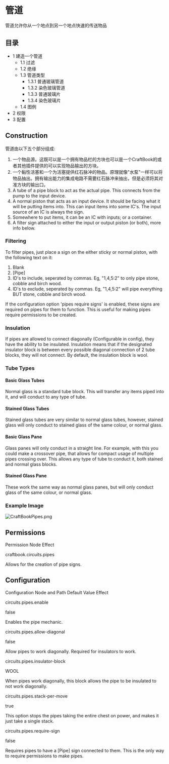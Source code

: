 # 管道 

管道允许你从一个地点到另一个地点快速的传送物品

## 目录

  * 1 建造一个管道
    * 1.1 过滤
    * 1.2 绝缘
    * 1.3 管道类型
      * 1.3.1 普通玻璃管道
      * 1.3.2 染色玻璃管道
      * 1.3.3 普通玻璃片
      * 1.3.4 染色玻璃片
    * 1.4 图例
  * 2 权限
  * 3 配置

##  Construction

管道由以下五个部分组成:

  1. 一个物品源。这既可以是一个拥有物品栏的方块也可以是一个CraftBook的或者其他插件提供的可以实现物品输出的方块。 
  2. 一个黏性活塞和一个为活塞提供红石脉冲的物品。原理就像"水泵"一样可以将物品抽出。拥有输出能力的集成电路不需要红石脉冲来抽出，但是必须将其对准方块的输出口。
  3. A tube of a pipe block to act as the actual pipe. This connects from the pump to the input device. 
  4. A normal piston that acts as an input device. It should be facing what it will be putting items into. This can input items into some IC's. The input source of an IC is always the sign. 
  5. Somewhere to put items, it can be an IC with inputs; or a container. 
  6. A filter sign attached to either the input or output piston (or both), more info below. 

###  Filtering

To filter pipes, just place a sign on the either sticky or normal piston, with
the following text on it:

  1. Blank 
  2. [Pipe] 
  3. ID's to include, seperated by commas. Eg, "1,4,5:2" to only pipe stone, cobble and birch wood. 
  4. ID's to exclude, seperated by commas. Eg, "1,4,5:2" will pipe everything BUT stone, cobble and birch wood. 

If the configuration option 'pipes require signs' is enabled, these signs are
required on pipes for them to function. This is useful for making pipes
require permissions to be created.

###  Insulation

If pipes are allowed to connect diagonally (Configurable in config), they have
the ability to be insulated. Insulation means that if the designated insulator
block is between every possible diagonal connection of 2 tube blocks, they
will not connect. By default, the insulation block is wool.

###  Tube Types

####  Basic Glass Tubes

Normal glass is a standard tube block. This will transfer any items piped into
it, and will conduct to any type of tube.

####  Stained Glass Tubes

Stained glass tubes are very similar to normal glass tubes, however, stained
glass will only conduct to stained glass of the same colour, or normal glass.

####  Basic Glass Pane

Glass panes will only conduct in a straight line. For example, with this you
could make a crossover pipe, that allows for compact usage of multiple pipes
crossing over. This allows any type of tube to conduct it, both stained and
normal glass blocks.

####  Stained Glass Pane

These work the same way as normal glass panes, but will only conduct glass of
the same colour, or normal glass.

###  Example Image

![CraftBookPipes.png](/w/content/b/ba/CraftBookPipes.png)

##  Permissions

Permission Node  Effect

craftbook.circuits.pipes

Allows for the creation of pipe signs.

##  Configuration

Configuration Node and Path  Default Value  Effect

circuits.pipes.enable

false

Enables the pipe mechanic.

circuits.pipes.allow-diagonal

false

Allow pipes to work diagonally. Required for insulators to work.

circuits.pipes.insulator-block

WOOL

When pipes work diagonally, this block allows the pipe to be insulated to not
work diagonally.

circuits.pipes.stack-per-move

true

This option stops the pipes taking the entire chest on power, and makes it
just take a single stack.

circuits.pipes.require-sign

false

Requires pipes to have a [Pipe] sign connected to them. This is the only way
to require permissions to make pipes.

